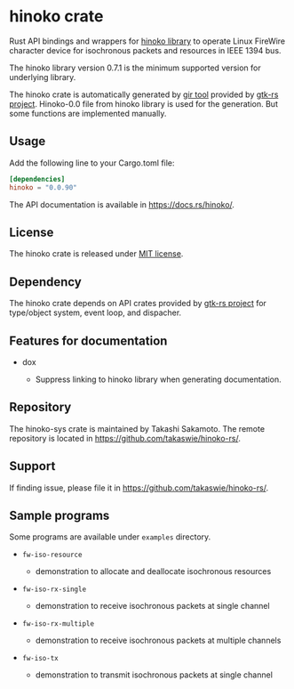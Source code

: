 # hinoko crate

Rust API bindings and wrappers for [hinoko library](https://github.com/takaswie/libhinoko) to
operate Linux FireWire character device for isochronous packets and resources
in IEEE 1394 bus.

The hinoko library version 0.7.1 is the minimum supported version for underlying library.

The hinoko crate is automatically generated by [gir tool](https://gtk-rs.org/gir/book/) provided
by [gtk-rs project](https://gtk-rs.org/). Hinoko-0.0 file from hinoko library is used for the
generation. But some functions are implemented manually.

## Usage

Add the following line to your Cargo.toml file:

```toml
[dependencies]
hinoko = "0.0.90"
```

The API documentation is available in <https://docs.rs/hinoko/>.

## License

The hinoko crate is released under [MIT license](https://spdx.org/licenses/MIT.html).

## Dependency

The hinoko crate depends on API crates provided by [gtk-rs project](https://gtk-rs.org/) for
type/object system, event loop, and dispacher.

## Features for documentation

* dox

   * Suppress linking to hinoko library when generating documentation.

## Repository

The hinoko-sys crate is maintained by Takashi Sakamoto.
The remote repository is located in <https://github.com/takaswie/hinoko-rs/>.

## Support

If finding issue, please file it in <https://github.com/takaswie/hinoko-rs/>.

## Sample programs
Some programs are available under `examples` directory.

* `fw-iso-resource`
    * demonstration to allocate and deallocate isochronous resources

* `fw-iso-rx-single`
    * demonstration to receive isochronous packets at single channel

* `fw-iso-rx-multiple`
    * demonstration to receive isochronous packets at multiple channels

* `fw-iso-tx`
    * demonstration to transmit isochronous packets at single channel
